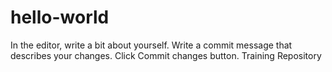 # hello-world
In the editor, write a bit about yourself.
Write a commit message that describes your changes.
Click Commit changes button.
Training Repository
